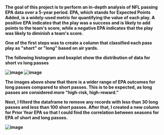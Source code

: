 <b>The goal of this project is to perform an in-depth analysis of NFL passing EPA data over a 5-year period. EPA, which stands for Expected Points Added, is a widely-used metric for quantifying the value of each play. 
A positive EPA indicates that the play was a success and is likely to add points to the team's score, while a negative EPA indicates that the play was likely to diminish a team's score. 

One of the first steps was to create a column that classified each pass play as "short" or "long" based on air yards.

The following histogram and boxplot show the distribution of data for short vs long passes

![image](https://github.com/jordankristek/Passing-EPA/assets/150874257/2b81cc00-1325-4dfd-982f-2690a97fdc8d)
![image](https://github.com/jordankristek/Passing-EPA/assets/150874257/d6a7a669-a341-4cea-aae1-f2f7ac56e8da)

The images above show that there is a wider range of EPA outcomes for long passes compared to short passes. This is to be expected, as long passes are considered more "high-risk, high-reward."

Next, I filterd the dataframe to remove any records with less than 30 long passes and less than 100 short passes. After that, I created a new column for Prior Year EPA so that I could find the correlation between seasons for EPA of short and long passes.

![image](https://github.com/jordankristek/Passing-EPA/assets/150874257/f7ce1622-ba1c-40b7-9ab7-2be7e7883af2)
